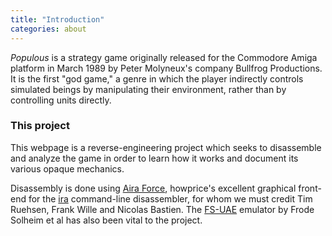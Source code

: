```yaml
---
title: "Introduction"
categories: about
---
```


_Populous_ is a strategy game originally released for the Commodore Amiga
platform in March 1989 by Peter Molyneux's company Bullfrog Productions. It is
the first "god game," a genre in which the player indirectly controls simulated
beings by manipulating their environment, rather than by controlling units
directly.

### This project

This webpage is a reverse-engineering project which seeks to disassemble and
analyze the game in order to learn how it works and document its various opaque
mechanics.

Disassembly is done using [Aira Force](https://howprice.itch.io/aira-force),
howprice's excellent graphical front-end for the
[ira](https://aminet.net/package/dev/asm/ira) command-line disassembler, for
whom we must credit Tim Ruehsen, Frank Wille and Nicolas Bastien. The
[FS-UAE](https://fs-uae.net/) emulator by Frode Solheim et al has also been
vital to the project.
